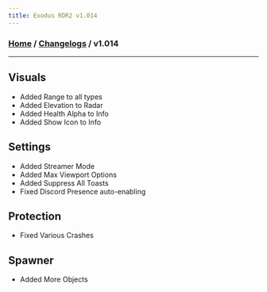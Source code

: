 ```yaml
---
title: Exodus RDR2 v1.014
---
```

### [Home](../../index.md) / [Changelogs](../Changelogs.md) / v1.014
---
## Visuals
- Added Range to all types
- Added Elevation to Radar
- Added Health Alpha to Info
- Added Show Icon to Info

## Settings
- Added Streamer Mode
- Added Max Viewport Options
- Added Suppress All Toasts
- Fixed Discord Presence auto-enabling

## Protection
- Fixed Various Crashes

## Spawner
- Added More Objects
